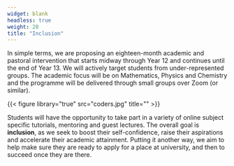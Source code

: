 ```yaml
---
widget: blank
headless: true
weight: 20
title: "Inclusion"
---
```


In simple terms, we are proposing an eighteen-month academic and pastoral intervention that starts midway through Year 12 and continues until the end of Year 13. We will actively target students from under-represented groups. The academic focus will be on Mathematics, Physics and Chemistry and the programme will be delivered through small groups over Zoom (or similar).


{{< figure library="true" src="coders.jpg" title="" >}}



Students will have the opportunity to take part in a variety of online subject specific tutorials, mentoring and guest lectures. The overall goal is **inclusion**, as we seek to boost their self-confidence, raise their aspirations and accelerate their academic attainment. Putting it another way, we aim to help make sure they are ready to apply for a place at university, and then to succeed once they are there.
